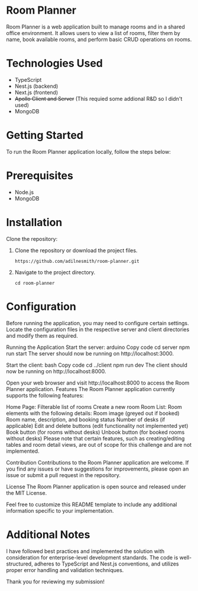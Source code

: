 # Room Planner
Room Planner is a web application built to manage rooms and in a shared office environment. It allows users to view a list of rooms, filter them by name, book available rooms, and perform basic CRUD operations on rooms.

# Technologies Used
- TypeScript
- Nest.js (backend)
- Next.js (frontend)
- ~~Apollo Client and Server~~ (This requied some addional R&D so I didn't used)
- MongoDB

# Getting Started
To run the Room Planner application locally, follow the steps below:

# Prerequisites
- Node.js
- MongoDB
# Installation
Clone the repository:
1. Clone the repository or download the project files.
    ```
    https://github.com/adilnesmith/room-planner.git
    ```
2. Navigate to the project directory.
    ```
    cd room-planner
    ```

# Configuration
Before running the application, you may need to configure certain settings. Locate the configuration files in the respective server and client directories and modify them as required.

Running the Application
Start the server:
arduino
Copy code
cd server
npm run start
The server should now be running on http://localhost:3000.

Start the client:
bash
Copy code
cd ../client
npm run dev
The client should now be running on http://localhost:8000.

Open your web browser and visit http://localhost:8000 to access the Room Planner application.
Features
The Room Planner application currently supports the following features:

Home Page:
Filterable list of rooms
Create a new room
Room List:
Room elements with the following details:
Room image (greyed out if booked)
Room name, description, and booking status
Number of desks (if applicable)
Edit and delete buttons (edit functionality not implemented yet)
Book button (for rooms without desks)
Unbook button (for booked rooms without desks)
Please note that certain features, such as creating/editing tables and room detail views, are out of scope for this challenge and are not implemented.

Contribution
Contributions to the Room Planner application are welcome. If you find any issues or have suggestions for improvements, please open an issue or submit a pull request in the repository.

License
The Room Planner application is open source and released under the MIT License.

Feel free to customize this README template to include any additional information specific to your implementation.









# Additional Notes
I have followed best practices and implemented the solution with consideration for enterprise-level development standards. The code is well-structured, adheres to TypeScript and Nest.js conventions, and utilizes proper error handling and validation techniques.

Thank you for reviewing my submission!